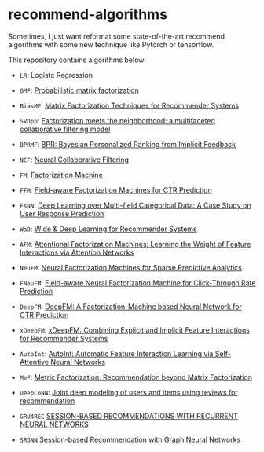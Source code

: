 <!--
 * @Author: Yu Di
 * @Date: 2019-08-07 17:05:30
 * @LastEditors: Yudi
 * @LastEditTime: 2019-08-21 15:44:30
 * @Company: Cardinal Operation
 * @Email: yudi@shanshu.ai
 * @Description: 
 -->

# recommend-algorithms

Sometimes, I just want reformat some state-of-the-art recommend algorithms with some new technique like Pytorch or tensorflow.

This repository contains algorithms below:

* `LR`: Logistc Regression

* `GMF`: [Probabilistic matrix factorization](https://www.asc.ohio-state.edu/statistics/dmsl//Salakhutdinov_Minh_2008.pdf)

* `BiasMF`: [Matrix Factorization Techniques for Recommender Systems](https://www.asc.ohio-state.edu/statistics/dmsl//Koren_2009.pdf)

* `SVDpp`: [Factorization meets the neighborhood: a multifaceted collaborative filtering model](https://dl.acm.org/citation.cfm?id=1401890.1401944)

* `BPRMF`: [BPR: Bayesian Personalized Ranking from Implicit Feedback](https://arxiv.org/pdf/1205.2618.pdf)

* `NCF`: [Neural Collaborative Filtering](http://dl.acm.org/citation.cfm?id=3052569)

* `FM`: [Factorization Machine](https://www.csie.ntu.edu.tw/~b97053/paper/Rendle2010FM.pdf)

* `FFM`: [Field-aware Factorization Machines for CTR Prediction](https://www.csie.ntu.edu.tw/~cjlin/papers/ffm.pdf)

* `FsNN`: [Deep Learning over Multi-field Categorical Data: A Case Study on User Response Prediction](https://arxiv.org/abs/1601.02376)

* `WaD`: [Wide & Deep Learning for Recommender Systems](https://arxiv.org/abs/1606.07792)

* `AFM`: [Attentional Factorization Machines: Learning the Weight of Feature Interactions via Attention Networks](https://arxiv.org/abs/1708.04617)

* `NeuFM`: [Neural Factorization Machines for Sparse Predictive Analytics](https://arxiv.org/abs/1708.05027)

* `FNeuFM`: [Field-aware Neural Factorization Machine for Click-Through Rate Prediction](https://arxiv.org/abs/1902.09096)

* `DeepFM`: [DeepFM: A Factorization-Machine based Neural Network for CTR Prediction](https://arxiv.org/abs/1703.04247)

* `xDeepFM`: [xDeepFM: Combining Explicit and Implicit Feature Interactions for Recommender Systems](https://arxiv.org/abs/1803.05170)

* `AutoInt`: [AutoInt: Automatic Feature Interaction Learning via Self-Attentive Neural Networks](https://arxiv.org/abs/1810.11921)

* `MeF`: [Metric Factorization: Recommendation beyond Matrix Factorization](https://arxiv.org/abs/1802.04606)

* `DeepCoNN`: [Joint deep modeling of users and items using reviews for recommendation](https://arxiv.org/abs/1701.04783)

* `GRU4REC` [SESSION-BASED RECOMMENDATIONS WITH RECURRENT NEURAL NETWORKS](https://arxiv.org/pdf/1511.06939.pdf)

* `SRGNN` [Session-based Recommendation with Graph Neural Networks](https://arxiv.org/pdf/1811.00855.pdf)
